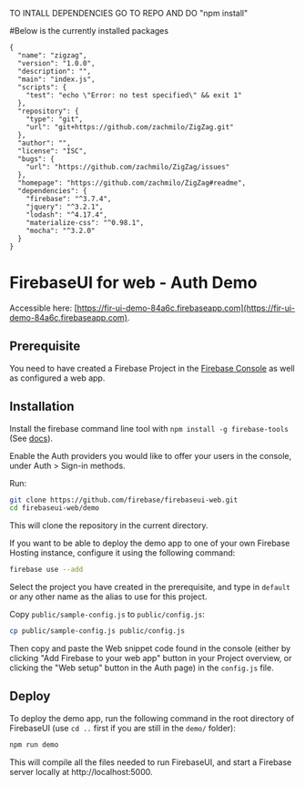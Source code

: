TO INTALL DEPENDENCIES GO TO REPO AND DO "npm install"

#Below is the currently installed packages


```
{
  "name": "zigzag",
  "version": "1.0.0",
  "description": "",
  "main": "index.js",
  "scripts": {
    "test": "echo \"Error: no test specified\" && exit 1"
  },
  "repository": {
    "type": "git",
    "url": "git+https://github.com/zachmilo/ZigZag.git"
  },
  "author": "",
  "license": "ISC",
  "bugs": {
    "url": "https://github.com/zachmilo/ZigZag/issues"
  },
  "homepage": "https://github.com/zachmilo/ZigZag#readme",
  "dependencies": {
    "firebase": "^3.7.4",
    "jquery": "^3.2.1",
    "lodash": "^4.17.4",
    "materialize-css": "^0.98.1",
    "mocha": "^3.2.0"
  }
}
```
<!-- Firebase -->
# FirebaseUI for web - Auth Demo

Accessible here:
[https://fir-ui-demo-84a6c.firebaseapp.com](https://fir-ui-demo-84a6c.firebaseapp.com).

## Prerequisite

You need to have created a Firebase Project in the
[Firebase Console](https://firebase.google.com/console/) as well as configured a web app.

## Installation

Install the firebase command line tool with `npm install -g firebase-tools` (See
[docs](https://firebase.google.com/docs/cli/#setup)).

Enable the Auth providers you would like to offer your users in the console, under
Auth > Sign-in methods.

Run:

```bash
git clone https://github.com/firebase/firebaseui-web.git
cd firebaseui-web/demo
```

This will clone the repository in the current directory.

If you want to be able to deploy the demo app to one of your own Firebase Hosting instance,
configure it using the following command:

```bash
firebase use --add
```

Select the project you have created in the prerequisite, and type in `default` or
any other name as the alias to use for this project.

Copy `public/sample-config.js` to `public/config.js`:

```bash
cp public/sample-config.js public/config.js
```

Then copy and paste the Web snippet code found in the console (either by clicking "Add Firebase to
your web app" button in your Project overview, or clicking the "Web setup" button in the Auth page)
in the `config.js` file.

## Deploy

To deploy the demo app, run the following command in the root directory of FirebaseUI (use `cd ..`
first if you are still in the `demo/` folder):

```bash
npm run demo
```

This will compile all the files needed to run FirebaseUI, and start a Firebase server locally at
http://localhost:5000.
